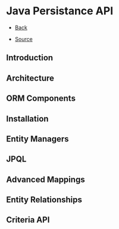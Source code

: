 # Java Persistance API

+ [Back](../README.md)

+ [Source](https://www.tutorialspoint.com/jpa/)

## Introduction
## Architecture
## ORM Components
## Installation
## Entity Managers
## JPQL
## Advanced Mappings
## Entity Relationships
## Criteria API
